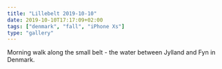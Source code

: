 ```yaml
---
title: "Lillebelt 2019-10-10"
date: 2019-10-10T17:17:09+02:00
tags: ["denmark", "fall", "iPhone Xs"]
type: "gallery"
---
```


Morning walk along the small belt - the water between Jylland and Fyn in Denmark. 
